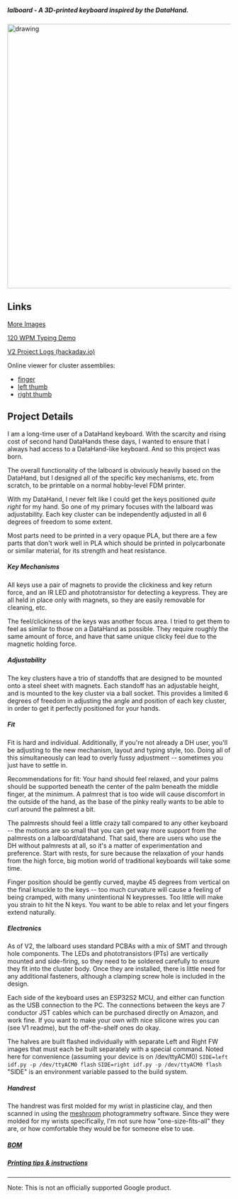 ##### lalboard - A 3D-printed keyboard inspired by the DataHand.

<img src="https://jesusfreke.github.io/lalboard/lalboard.jpg" alt="drawing" width="595"/>

## Links

[More Images](https://github.com/JesusFreke/lalboard/wiki/Images)

[120 WPM Typing Demo](https://www.youtube.com/watch?v=oMhOIgrdeE0)

[V2 Project Logs (hackaday.io)](http://lalboard.com)

Online viewer for cluster assemblies:

- [finger](https://a360.co/3vxlLLL)
- [left thumb](https://a360.co/3c63TzE)
- [right thumb](https://a360.co/3c6tvws)

## Project Details

I am a long-time user of a DataHand keyboard. With the scarcity and rising cost of second hand
DataHands these days, I wanted to ensure that I always had access to a DataHand-like keyboard. And
so this project was born.

The overall functionality of the lalboard is obviously heavily based on the DataHand, but I designed
all of the specific key mechanisms, etc. from scratch, to be printable on a normal hobby-level
FDM printer.

With my DataHand, I never felt like I could get the keys positioned *quite right* for my hand. So
one of my primary focuses with the lalboard was adjustability. Each key cluster can be independently
adjusted in all 6 degrees of freedom to some extent.

Most parts need to be printed in a very opaque PLA, but there are a few parts that don't work well
in PLA which should be printed in polycarbonate or similar material, for its strength and heat
resistance.

##### Key Mechanisms

All keys use a pair of magnets to provide the clickiness and key return force, and an IR LED and
phototransistor for detecting a keypress. They are all held in place only with magnets, so they
are easily removable for cleaning, etc.

The feel/clickiness of the keys was another focus area. I tried to get them to feel as similar to
those on a DataHand as possible. They require roughly the same amount of force, and have that same
unique clicky feel due to the magnetic holding force.

##### Adjustability

The key clusters have a trio of standoffs that are designed to be mounted onto a steel sheet with
magnets. Each standoff has an adjustable height, and is mounted to the key cluster via a
ball socket. This provides a limited 6 degrees of freedom in adjusting the angle and position of
each key cluster, in order to get it perfectly positioned for your hands.

##### Fit

Fit is hard and individual.  Additionally, if you're not already a DH user, you'll be adjusting to the new mechanism, layout and typing style, too.  Doing all of this simultaneously can lead to overly fussy adjustment -- sometimes you just have to settle in.

Recommendations for fit:
Your hand should feel relaxed, and your palms should be supported beneath the center of the palm beneath the middle finger, at the minimum.  A palmrest that is too wide will cause discomfort in the outside of the hand, as the base of the pinky really wants to be able to curl around the palmrest a bit.

The palmrests should feel a little crazy tall compared to any other keyboard -- the motions are so small that you can get way more support from the palmrests on a lalboard/datahand.  That said, there are users who use the DH without palmrests at all, so it's a matter of experimentation and preference.  Start with rests, for sure because the relaxation of your hands from the high force, big motion world of traditional keyboards will take some time.

Finger position should be gently curved, maybe 45 degrees from vertical on the final knuckle to the keys -- too much curvature will cause a feeling of being cramped, with many unintentional N keypresses.  Too little will make you strain to hit the N keys.  You want to be able to relax and let your fingers extend naturally.

##### Electronics

As of V2, the lalboard uses standard PCBAs with a mix of SMT and through hole components.  The LEDs and phototransistors (PTs) are vertically mounted and side-firing, so they need to be soldered carefully to ensure they fit into the cluster body.  Once they are installed, there is little need for any additional fasteners, although a clamping screw hole is included in the design.

Each side of the keyboard uses an ESP32S2 MCU, and either can function as the USB connection to the PC.
The connections between the keys are 7 conductor JST cables which can be purchased directly on Amazon, and work fine.  If you want to make your own with nice silicone wires you can (see V1 readme), but the off-the-shelf ones do okay.

The halves are built flashed individually with separate Left and Right FW images that must each be built separately with a special command.
Noted here for convenience (assuming your device is on /dev/ttyACM0)
`SIDE=left idf.py -p /dev/ttyACM0 flash`
`SIDE=right idf.py -p /dev/ttyACM0 flash`
"SIDE" is an environment variable passed to the build system.

##### Handrest

The handrest was first molded for my wrist in plasticine clay, and then scanned in using the
[meshroom](https://github.com/alicevision/meshroom) photogrammetry software. Since they were molded
for my wrists specifically, I'm not sure how "one-size-fits-all" they are, or how comfortable they
would be for someone else to use.

##### [BOM](https://github.com/JesusFreke/lalboard/wiki/BOM)

##### [Printing tips & instructions](https://github.com/JesusFreke/lalboard/wiki/Printing-tips-&-instructions)

--------

Note: This is not an officially supported Google product.
